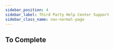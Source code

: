 ```yaml
---
sidebar_position: 4
sidebar_label: Third Party Help Center Support
sidebar_class_name: nav-normal-page
---
```


## To Complete
